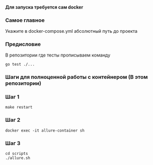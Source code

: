 #### Для запуска требуется сам docker

### Самое главное
Укажите в docker-compose.yml абсолютный путь до проекта

### Предисловие
В репозитории где тесты прописываем команду 
```shell
go test ./...
```

### Шаги для полноценной работы с контейнером (В этом репозитории)

### Шаг 1
```shell
make restart
```

### Шаг 2
```shell
docker exec -it allure-container sh
```

### Шаг 3
```shell
cd scripts
./allure.sh
```
